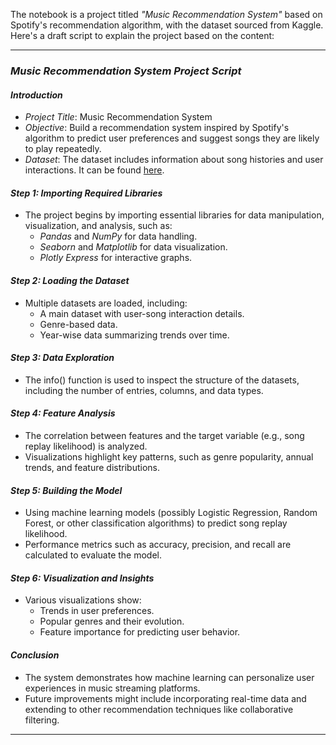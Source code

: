 The notebook is a project titled *"Music Recommendation System"* based on Spotify's recommendation algorithm, with the dataset sourced from Kaggle. Here's a draft script to explain the project based on the content:

---

### *Music Recommendation System Project Script*

#### *Introduction*
- *Project Title*: Music Recommendation System
- *Objective*: Build a recommendation system inspired by Spotify's algorithm to predict user preferences and suggest songs they are likely to play repeatedly.
- *Dataset*: The dataset includes information about song histories and user interactions. It can be found [here](https://www.kaggle.com/datasets/vatsalmavani/spotify-dataset/data).

#### *Step 1: Importing Required Libraries*
- The project begins by importing essential libraries for data manipulation, visualization, and analysis, such as:
  - *Pandas* and *NumPy* for data handling.
  - *Seaborn* and *Matplotlib* for data visualization.
  - *Plotly Express* for interactive graphs.

#### *Step 2: Loading the Dataset*
- Multiple datasets are loaded, including:
  - A main dataset with user-song interaction details.
  - Genre-based data.
  - Year-wise data summarizing trends over time.

#### *Step 3: Data Exploration*
- The info() function is used to inspect the structure of the datasets, including the number of entries, columns, and data types.

#### *Step 4: Feature Analysis*
- The correlation between features and the target variable (e.g., song replay likelihood) is analyzed.
- Visualizations highlight key patterns, such as genre popularity, annual trends, and feature distributions.

#### *Step 5: Building the Model*
- Using machine learning models (possibly Logistic Regression, Random Forest, or other classification algorithms) to predict song replay likelihood.
- Performance metrics such as accuracy, precision, and recall are calculated to evaluate the model.

#### *Step 6: Visualization and Insights*
- Various visualizations show:
  - Trends in user preferences.
  - Popular genres and their evolution.
  - Feature importance for predicting user behavior.

#### *Conclusion*
- The system demonstrates how machine learning can personalize user experiences in music streaming platforms.
- Future improvements might include incorporating real-time data and extending to other recommendation techniques like collaborative filtering.

---
